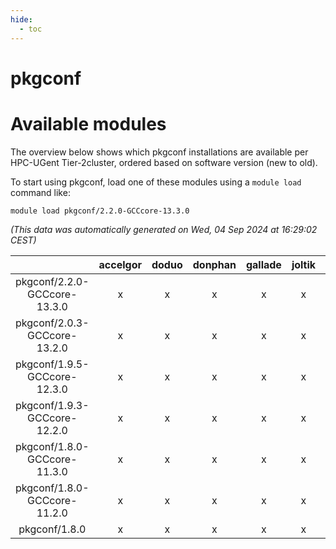 ```yaml
---
hide:
  - toc
---
```


pkgconf
=======

# Available modules


The overview below shows which pkgconf installations are available per HPC-UGent Tier-2cluster, ordered based on software version (new to old).

To start using pkgconf, load one of these modules using a `module load` command like:

```shell
module load pkgconf/2.2.0-GCCcore-13.3.0
```

*(This data was automatically generated on Wed, 04 Sep 2024 at 16:29:02 CEST)*  

| |accelgor|doduo|donphan|gallade|joltik|shinx|skitty|
| :---: | :---: | :---: | :---: | :---: | :---: | :---: | :---: |
|pkgconf/2.2.0-GCCcore-13.3.0|x|x|x|x|x|x|x|
|pkgconf/2.0.3-GCCcore-13.2.0|x|x|x|x|x|x|x|
|pkgconf/1.9.5-GCCcore-12.3.0|x|x|x|x|x|x|x|
|pkgconf/1.9.3-GCCcore-12.2.0|x|x|x|x|x|x|x|
|pkgconf/1.8.0-GCCcore-11.3.0|x|x|x|x|x|x|x|
|pkgconf/1.8.0-GCCcore-11.2.0|x|x|x|x|x|-|x|
|pkgconf/1.8.0|x|x|x|x|x|x|x|
